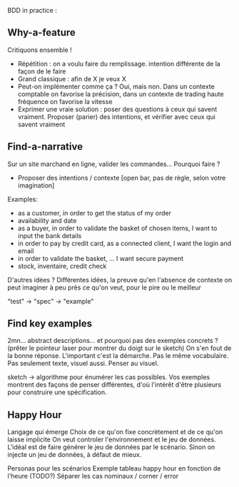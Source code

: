 BDD in practice :

Why-a-feature
-------------

Critiquons ensemble !
* Répétition : on a voulu faire du remplissage. intention différente de la façon de le faire
* Grand classique : afin de X je veux X
* Peut-on implémenter comme ça ? Oui, mais non. Dans un contexte comptable on favorise la précision, dans un contexte de trading haute fréquence on favorise la vitesse
* Exprimer une vraie solution : poser des questions à ceux qui savent vraiment. Proposer (parier) des intentions, et vérifier avec ceux qui savent vraiment

Find-a-narrative
----------------
Sur un site marchand en ligne, valider les commandes... Pourquoi faire ?
* Proposer des intentions / contexte [open bar, pas de règle, selon votre imagination]

Examples:
 - as a customer, in order to get the status of my order
 - availability and date
 - as a buyer, in order to validate the basket of chosen items, I want to input the bank details
 - in order to pay by credit card, as a connected client, I want the login and email
 - in order to validate the basket, ... I want secure payment
 - stock, inventaire, credit check

D'autres idées ? Différentes idées, la preuve qu'en l'absence de contexte on peut imaginer à peu près ce qu'on veut, pour le pire ou le meilleur

"test" -> "spec" -> "example"

Find key examples
-----------------
2mn... abstract descriptions... et pourquoi pas des exemples concrets ?
(prêter le pointeur laser pour montrer du doigt sur le sketch)
On s'en fout de la bonne réponse. L'important c'est la démarche. Pas le même vocabulaire.
Pas seulement texte, visuel aussi. Penser au visuel.

sketch -> algorithme pour énumérer les cas possibles.
Vos exemples montrent des façons de penser différentes, d'où l'intérêt d'être plusieurs pour construire une spécification.

Happy Hour
----------

Langage qui émerge
Choix de ce qu'on fixe concrètement et de ce qu'on laisse implicite
On veut controler l'environnement et le jeu de données. L'idéal est de faire générer le jeu de données par le scénario. Sinon on injecte un jeu de données, à défaut de mieux.

Personas pour les scénarios
Exemple tableau happy hour en fonction de l'heure (TODO?)
Séparer les cas nominaux / corner / error







